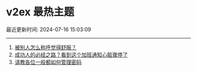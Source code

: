# v2ex 最热主题

最近更新时间: 2024-07-16 15:03:09

--- 
1. [被别人怎么称呼觉得舒服？](https://www.v2ex.com/t/1057562) 
2. [成功人的必经之路？看到这个加班通知心脏骤停了](https://www.v2ex.com/t/1057582) 
3. [请教各位一般都如何管理密码](https://www.v2ex.com/t/1057583) 
